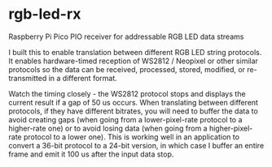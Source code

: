 # rgb-led-rx
Raspberry Pi Pico PIO receiver for addressable RGB LED data streams

I built this to enable translation between different RGB LED string protocols.  It enables hardware-timed reception of WS2812 / Neopixel or other similar protocols so the data can be received, processed, stored, modified, or re-transmitted in a different format.

Watch the timing closely - the WS2812 protocol stops and displays the current result if a gap of 50 us occurs.  When translating between different protocols, if they have different bitrates, you will need to buffer the data to avoid creating gaps (when going from a lower-pixel-rate protocol to a higher-rate one) or to avoid losing data (when going from a higher-pixel-rate protocol to a lower one).  This is working well in an application to convert a 36-bit protocol to a 24-bit version, in which case I buffer an entire frame and emit it 100 us after the input data stop.

